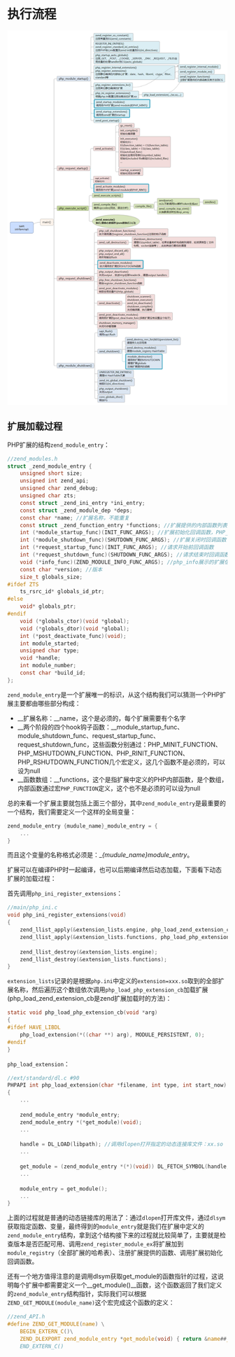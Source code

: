 # 执行流程

![php_process](img/php.png)

## 扩展加载过程

PHP扩展的结构`zend_module_entry`：
```c
//zend_modules.h
struct _zend_module_entry {
    unsigned short size;
    unsigned int zend_api;
    unsigned char zend_debug;
    unsigned char zts;
    const struct _zend_ini_entry *ini_entry;
    const struct _zend_module_dep *deps;
    const char *name; //扩展名称，不能重复
    const struct _zend_function_entry *functions; //扩展提供的内部函数列表
    int (*module_startup_func)(INIT_FUNC_ARGS); //扩展初始化回调函数，PHP_MINIT_FUNCTION或ZEND_MINIT_FUNCTION定义的函数
    int (*module_shutdown_func)(SHUTDOWN_FUNC_ARGS); //扩展关闭时回调函数
    int (*request_startup_func)(INIT_FUNC_ARGS); //请求开始前回调函数
    int (*request_shutdown_func)(SHUTDOWN_FUNC_ARGS); //请求结束时回调函数
    void (*info_func)(ZEND_MODULE_INFO_FUNC_ARGS); //php_info展示的扩展信息处理函数
    const char *version; //版本
    size_t globals_size;
#ifdef ZTS
    ts_rsrc_id* globals_id_ptr;
#else
    void* globals_ptr;
#endif
    void (*globals_ctor)(void *global);
    void (*globals_dtor)(void *global);
    int (*post_deactivate_func)(void);
    int module_started;
    unsigned char type;
    void *handle;
    int module_number;
    const char *build_id;
};
```
`zend_module_entry`是一个扩展唯一的标识，从这个结构我们可以猜测一个PHP扩展主要都由哪些部分构成：
* __扩展名称：__name，这个是必须的，每个扩展需要有个名字
* __两个阶段的四个hook钩子函数：__module_startup_func、module_shutdown_func、request_startup_func、request_shutdown_func，这些函数分别通过：PHP_MINIT_FUNCTION、PHP_MSHUTDOWN_FUNCTION、PHP_RINIT_FUNCTION、PHP_RSHUTDOWN_FUNCTION几个宏定义，这几个函数不是必须的，可以设为null
* __函数数组：__functions，这个是指扩展中定义的PHP内部函数，是个数组，内部函数通过宏`PHP_FUNCTION`定义，这个也不是必须的可以设为null

总的来看一个扩展主要就包括上面三个部分，其中`zend_module_entry`是最重要的一个结构，我们需要定义一个这样的全局变量：
```c
zend_module_entry {mudule_name}_module_entry = {
    ...
}
```
而且这个变量的名称格式必须是：__{mudule_name}_module_entry__。

扩展可以在编译PHP时一起编译，也可以后期编译然后动态加载，下面看下动态扩展的加载过程：

首先调用`php_ini_register_extensions`：
```c
//main/php_ini.c
void php_ini_register_extensions(void)
{
    zend_llist_apply(&extension_lists.engine, php_load_zend_extension_cb);
    zend_llist_apply(&extension_lists.functions, php_load_php_extension_cb);

    zend_llist_destroy(&extension_lists.engine);
    zend_llist_destroy(&extension_lists.functions);
}
```
`extension_lists`记录的是根据`php.ini`中定义的`extension=xxx.so`取到的全部扩展名称，然后遍历这个数组依次调用`php_load_php_extension_cb`加载扩展(php_load_zend_extension_cb是zend扩展加载时的方法)：
```c
static void php_load_php_extension_cb(void *arg)
{
#ifdef HAVE_LIBDL
    php_load_extension(*((char **) arg), MODULE_PERSISTENT, 0);
#endif
}
```
`php_load_extension`：
```c
//ext/standard/dl.c #90
PHPAPI int php_load_extension(char *filename, int type, int start_now)
{
    ...

    zend_module_entry *module_entry;
    zend_module_entry *(*get_module)(void);
    ...

    handle = DL_LOAD(libpath); //调用dlopen打开指定的动态连接库文件：xx.so
    ...

    get_module = (zend_module_entry *(*)(void)) DL_FETCH_SYMBOL(handle, "get_module"); //调用dlsym获取get_module的函数指针
    ...

    module_entry = get_module();
    ...
}
```
上面的过程就是普通的动态链接库的用法了：通过`dlopen`打开库文件，通过`dlsym`获取指定函数、变量，最终得到的`module_entry`就是我们在扩展中定义的`zend_module_entry`结构，拿到这个结构接下来的过程就比较简单了，主要就是检查版本是否匹配可用、调用`zend_register_module_ex`将扩展加到`module_registry`（全部扩展的哈希表）、注册扩展提供的函数、调用扩展初始化回调函数。

还有一个地方值得注意的是调用dlsym获取get_module的函数指针的过程，这说明每个扩展中都需要定义一个__get_module()__函数，这个函数返回了我们定义的`zend_module_entry`结构指针，实际我们可以根据`ZEND_GET_MODULE(module_name)`这个宏完成这个函数的定义：
```c
//zend_API.h
#define ZEND_GET_MODULE(name) \
    BEGIN_EXTERN_C()\
    ZEND_DLEXPORT zend_module_entry *get_module(void) { return &name##_module_entry; //这个就是我们定义的扩展结构的全局变量 }\
    END_EXTERN_C()
```

